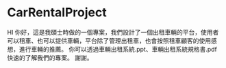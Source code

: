 # CarRentalProject
HI 你好，這是我碩士時做的一個專案，我們設計了一個出租車輛的平台，使用者可以租車、也可以提供車輛，平台除了管理出租車，也會按照租車顧客的使用感想，進行車輛的推薦。
你可以透過車輛出租系統.ppt、車輛出租系統規格書.pdf快速的了解我們的專案。
謝謝。
